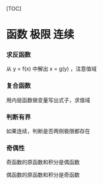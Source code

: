 [TOC]

# 函数 极限 连续

### 求反函数

从 y = f(x) 中解出 x = g(y) ，注意值域

### 复合函数

用内层函数做变量写出式子，求值域

### 判断有界

如果连续，判断是否两侧极限都存在

### 奇偶性

奇函数的原函数和积分是偶函数

偶函数的原函数和积分是奇函数

